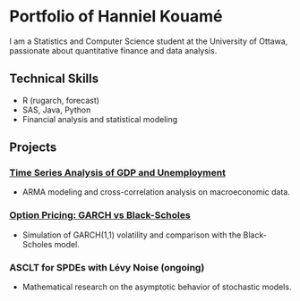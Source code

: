 # Portfolio of Hanniel Kouamé
I am a Statistics and Computer Science student at the University of Ottawa, passionate about quantitative finance and data analysis.

## Technical Skills
- R (rugarch, forecast)
- SAS, Java, Python
- Financial analysis and statistical modeling

## Projects
### [Time Series Analysis of GDP and Unemployment](https://github.com/hanniiiiiie/hanniel-portofolio/blob/e5b41f38437f1887fd3c6f72128a46eaae04b45b/Projet2_MAT3779_Groupe10.Rmd)
- ARMA modeling and cross-correlation analysis on macroeconomic data.

### [Option Pricing: GARCH vs Black-Scholes](https://github.com/hanniiiiiie/hanniel-portofolio/blob/9ec9081f222df1bbb12ffa7b6f5b4059994449cb/project_4372_Group10.Rmd)
- Simulation of GARCH(1,1) volatility and comparison with the Black-Scholes model.

### ASCLT for SPDEs with Lévy Noise (ongoing)
- Mathematical research on the asymptotic behavior of stochastic models.
